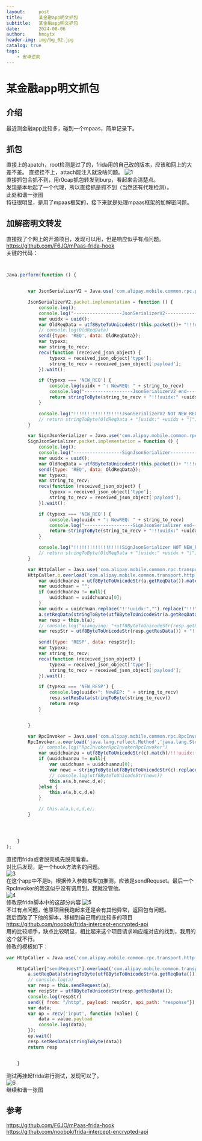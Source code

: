 ```yaml
---
layout:     post
title:      某金融app明文抓包
subtitle:   某金融app明文抓包
date:       2024-08-06
author:     hmoytx
header-img: img/bg_02.jpg
catalog: true
tags:
    - 安卓逆向
---
```

#  某金融app明文抓包

## 介绍
最近测金融app比较多，碰到一个mpaas，简单记录下。  


## 抓包
直接上的apatch，root检测是过了的，frida用的自己改的版本，应该和网上的大差不差。
直接挂不上，attach能注入就没啥问题。
![1](/img/240806_fridaatt.png)   
直接抓包会抓不到，用r0cap抓包转发到burp，看起来会清楚点。  
发现是本地起了一个代理，所以直接抓是抓不到（当然还有代理检测）。  
此处和谐一张图  
特征很明显，是用了mpaas框架的，接下来就是处理mpaas框架的加解密问题。  
   

## 加解密明文转发
直接找了个网上的开源项目，发现可以用，但是响应似乎有点问题。 
https://github.com/F6JO/mPaas-frida-hook  
关键的代码：
```javascript


Java.perform(function () {


        var JsonSerializerV2 = Java.use('com.alipay.mobile.common.rpc.protocol.json.JsonSerializerV2');

        JsonSerializerV2.packet.implementation = function () {
            console.log();
            console.log("------------------JsonSerializerV2---------------------------------");
            var uuidx = uuid();
            var OldReqData = utf8ByteToUnicodeStr(this.packet())+ "!!!uuidx:" +uuidx + "!!!";
            // console.log(OldReqData)
            send({type: 'REQ', data: OldReqData});
            var typexx;
            var string_to_recv;
            recv(function (received_json_object) {
                typexx = received_json_object['type'];
                string_to_recv = received_json_object['payload'];
            }).wait();

            if (typexx === 'NEW_REQ') {
                console.log(uuidx + ": NewREQ: " + string_to_recv)
                console.log("------------------JsonSerializerV2 end---------------------------------");
                return stringToByte(string_to_recv + "!!!uuidx:" +uuidx + "!!!");
            }

            console.log("!!!!!!!!!!!!!!!!!!JsonSerializerV2 NOT NEW_REQ!!!!!!!!!!!!!!!!!!!!!!!!!!!!!!!1")
            // return stringToByte(OldReqData + "[uuidx:" +uuidx + "]");
        }

        var SignJsonSerializer = Java.use('com.alipay.mobile.common.rpc.protocol.json.SignJsonSerializer');
        SignJsonSerializer.packet.implementation = function () {
            console.log();
            console.log("------------------SignJsonSerializer---------------------------------");
            var uuidx = uuid();
            var OldReqData = utf8ByteToUnicodeStr(this.packet())+ "!!!uuidx:" +uuidx + "!!!";
            send({type: 'REQ', data: OldReqData});
            var typexx;
            var string_to_recv;
            recv(function (received_json_object) {
                typexx = received_json_object['type'];
                string_to_recv = received_json_object['payload'];
            }).wait();

            if (typexx === 'NEW_REQ') {
                console.log(uuidx + ": NewREQ: " + string_to_recv)
                console.log("------------------SignJsonSerializer end---------------------------------");
                return stringToByte(string_to_recv + "!!!uuidx:" +uuidx + "!!!");
            }

            console.log("!!!!!!!!!!!!!!!!!!SignJsonSerializer NOT NEW_REQ!!!!!!!!!!!!!!!!!!!!!!!!!!!!!!!1")
            // return stringToByte(OldReqData + "[uuidx:" +uuidx + "]");
        }

        var HttpCaller = Java.use('com.alipay.mobile.common.rpc.transport.http.HttpCaller');
        HttpCaller.b.overload('com.alipay.mobile.common.transport.http.HttpUrlRequest').implementation = function (a){
            var uuidchuanzu = utf8ByteToUnicodeStr(a.getReqData()).match(/!!!uuidx:(.*?)!!!/g);
            var uuidchuan = "";
            if (uuidchuanzu != null){
                uuidchuan = uuidchuanzu[0];
            }
            var uuidx = uuidchuan.replace("!!!uuidx:","").replace("!!!","");
            a.setReqData(stringToByte(utf8ByteToUnicodeStr(a.getReqData()).replace(uuidchuan,"")));
            var resp = this.b(a);
            // console.log("xiangying: "+utf8ByteToUnicodeStr(resp.getResData()));
            var respStr = utf8ByteToUnicodeStr(resp.getResData()) + "!!!uuidx:" + uuidx + "!!!";

            send({type: 'RESP', data: respStr});
            var typexx;
            var string_to_recv;
            recv(function (received_json_object) {
                typexx = received_json_object['type'];
                string_to_recv = received_json_object['payload'];
            }).wait();

            if (typexx === 'NEW_RESP') {
                console.log(uuidx+": NewREP: " + string_to_recv)
                resp.setResData(stringToByte(string_to_recv))
                return resp
            }


        }

        var RpcInvoker = Java.use('com.alipay.mobile.common.rpc.RpcInvoker');
        RpcInvoker.a.overload('java.lang.reflect.Method','java.lang.String','[B','com.alipay.mobile.common.rpc.transport.InnerRpcInvokeContext','com.alipay.mobile.common.rpc.transport.http.HttpCaller').implementation = function (a,b,c,d,e){
            // console.log("RpcInvokerRpcInvokerRpcInvoker")
            var uuidchuanzu = utf8ByteToUnicodeStr(c).match(/!!!uuidx:(.*?)!!!/g);
            if (uuidchuanzu != null){
                var uuidchuan = uuidchuanzu[0];
                var newc = stringToByte(utf8ByteToUnicodeStr(c).replace(uuidchuan,""))
                // console.log(utf8ByteToUnicodeStr(newc))
                this.a(a,b,newc,d,e);
            }else {
                this.a(a,b,c,d,e)
            }

            // this.a(a,b,c,d,e);
        }




    }
);
```
直接用frida或者脱壳机先脱壳看看。  
对比后发现，是一个hook方法名的问题。  
![3](/img/240806_script1.png)   
在这个app中不是b，根据传入参数类型加推测，应该是sendRequset。最后一个RpcInvoker的我这似乎没有调用到，我就没管他。       
![4](/img/240806_jadx.png)   
修改原frida脚本中的这部分内容
![5](/img/240806_script2.png)   
不过有点问题，他原项目我跑起来还是会有其他异常，返回包有问题。  
我后面改了下他的脚本，移植到自己用的比较多的项目   
https://github.com/noobpk/frida-intercept-encrypted-api   
用的比较顺手，缺点比较明显，相比起来这个项目请求响应能对应的找到，我用的这个就不行。  
修改的模板如下：  
```javascript
var HttpCaller = Java.use('com.alipay.mobile.common.rpc.transport.http.HttpCaller');

    HttpCaller["sendRequest"].overload('com.alipay.mobile.common.transport.http.HttpUrlRequest').implementation = function (a) {
        a.setReqData(stringToByte(utf8ByteToUnicodeStr(a.getReqData())));
        // console.log(a)
        var resp = this.sendRequest(a);
        var respStr = utf8ByteToUnicodeStr(resp.getResData());
        console.log(respStr)
        send({ from: "/http", payload: respStr, api_path: "response"});
        var data;
        var op = recv('input', function (value) {
            data = value.payload
            console.log(data);
        });
        op.wait()
        resp.setResData(stringToByte(data))
        return resp


    }
```
测试再挂起frida进行测试，发现可以了。  
![6](/img/240806_burp.png)   
继续和谐一张图  
 
## 参考
https://github.com/F6JO/mPaas-frida-hook  
https://github.com/noobpk/frida-intercept-encrypted-api   





